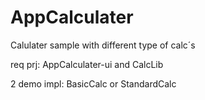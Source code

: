 # AppCalculater

Calulater sample with different type of calc´s

req prj: AppCalculater-ui and CalcLib

2 demo impl: BasicCalc or StandardCalc
